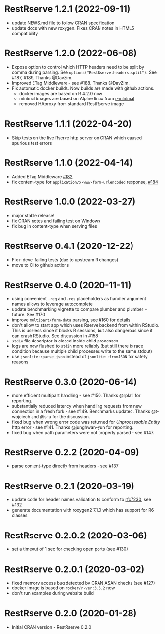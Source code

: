 # RestRserve 1.2.1 (2022-09-11)
* update NEWS.md file to follow CRAN specification
* update docs with new roxygen. Fixes CRAN notes in HTML5 compatibility

# RestRserve 1.2.0 (2022-06-08)
* Expose option to control which HTTP headers need to be split by comma during parsing. See `options("RestRserve.headers.split")`. See #187, #189. Thanks @DavZim.
* Improved ETag Middleware - see #188. Thanks @DavZim.
* Fix automatic docker builds. Now builds are made with github actions.
  * docker images are based on R 4.2.0 now
  * minimal images are based on Alpine linux from [r-minimal](https://github.com/r-hub/r-minimal)
  * removed HAproxy from standard RestRserve image

# RestRserve 1.1.1 (2022-04-20)
* Skip tests on the live Rserve http server on CRAN which caused spurious test errors

# RestRserve 1.1.0 (2022-04-14)
* Added ETag Middleware [#182](https://github.com/rexyai/RestRserve/pull/182)
* fix content-type for `application/x-www-form-urlencoded` response, [#184](https://github.com/rexyai/RestRserve/pull/184)

# RestRserve 1.0.0 (2022-03-27)
* major stable release!
* fix CRAN notes and failing test on Windows
* fix bug in content-type when serving files

# RestRserve 0.4.1 (2020-12-22)
* Fix r-devel failing tests (due to upstream R changes)
* move to CI to github actions

# RestRserve 0.4.0 (2020-11-11)
* using convenient `.req` and `.res` placeholders as handler argument names allows to leverage autocomplete
* update benchmarking vignette to compare plumber and plumber + future. See #170
* improve `multipart/form-data` parsing, see #160 for details
* don't allow to start app which uses Rserve backend from within RStudio. This is useless since it blocks R sessions, but also dangerous since it can crash RStudio. See discussion in #158
* `stdin` file descriptor is closed inside child processes
* logs are now flushed to `stdin` more reliably (but still there is race condition because multiple child processes write to the same stdout) 
* use `jsonlite::parse_json` instead of `jsonlite::fromJSON` for safety reasons

# RestRserve 0.3.0 (2020-06-14)
* more efficient multipart handling - see #150. Thanks @rplati for reporting.
* substantially reduced latency when handling requests from new connection in a fresh fork - see #149. Benchmarks updated. Thanks @t-wojciech and @s-u for the discussion.
* fixed bug when wrong error code was returned for *Unprocessable Entity* http error  - see #141. Thanks @junghwan-yun for reporting.
* fixed bug when path parameters were not properly parsed - see #147.

# RestRserve 0.2.2 (2020-04-09)
* parse content-type directly from headers - see #137

# RestRserve 0.2.1 (2020-03-19)
* update code for header names validation to conform to [rfc7230](https://tools.ietf.org/html/rfc7230#section-3.2.6), see #132
* generate documentation with roxygen2 7.1.0 which has support for R6 classes

# RestRserve 0.2.0.2 (2020-03-06)
* set a timeout of 1 sec for checking open ports (see #130)

# RestRserve 0.2.0.1 (2020-03-02)
* fixed memory access bug detected by CRAN ASAN checks (see #127)
* docker image is based on `rocker/r-ver:3.6.2` now
* don't run examples during website build
    
# RestRserve 0.2.0 (2020-01-28)
* Initial CRAN version - RestRserve 0.2.0
